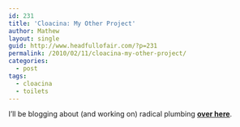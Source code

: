 ```yaml
---
id: 231
title: 'Cloacina: My Other Project'
author: Mathew
layout: single
guid: http://www.headfullofair.com/?p=231
permalink: /2010/02/11/cloacina-my-other-project/
categories:
  - post
tags:
  - cloacina
  - toilets
---
```

I&#8217;ll be blogging about (and working on) radical plumbing **[over here][1]**.

 [1]: http://www.cloacina.org/blog